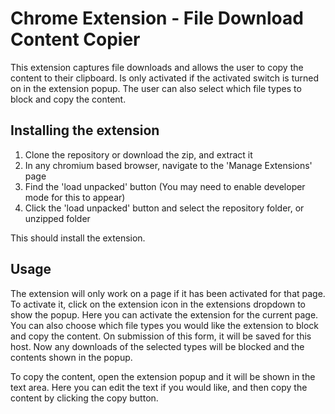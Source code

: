# Chrome Extension - File Download Content Copier

This extension captures file downloads and allows the user to copy the content to their clipboard. Is only activated if the activated switch is turned on in the extension popup. The user can also select which file types to block and copy the content.

## Installing the extension

1. Clone the repository or download the zip, and extract it
2. In any chromium based browser, navigate to the 'Manage Extensions' page
3. Find the 'load unpacked' button (You may need to enable developer mode for this to appear)
4. Click the 'load unpacked' button and select the repository folder, or unzipped folder

This should install the extension.

## Usage

The extension will only work on a page if it has been activated for that page. To activate it, click on the extension icon in the extensions dropdown to show the popup. Here you can activate the extension for the current page. You can also choose which file types you would like the extension to block and copy the content. On submission of this form, it will be saved for this host. Now any downloads of the selected types will be blocked and the contents shown in the popup.

To copy the content, open the extension popup and it will be shown in the text area. Here you can edit the text if you would like, and then copy the content by clicking the copy button.
